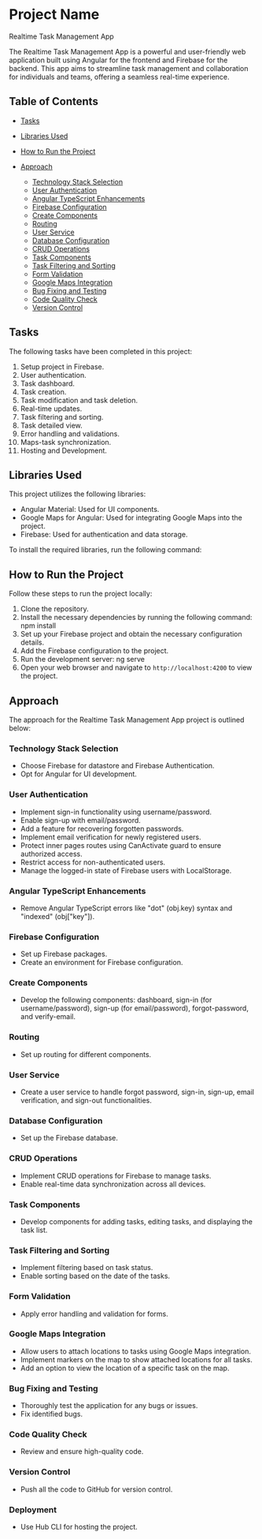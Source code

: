 # Project Name
Realtime Task Management App

The Realtime Task Management App is a powerful and user-friendly web application built using Angular for the frontend and Firebase for the backend. This app aims to streamline task management and collaboration for individuals and teams, offering a seamless real-time experience.

## Table of Contents
- [Tasks](#tasks)
- [Libraries Used](#libraries-used)
- [How to Run the Project](#how-to-run-the-project)

- [Approach](#approach)
  - [Technology Stack Selection](#technology-stack-selection)
  - [User Authentication](#user-authentication)
  - [Angular TypeScript Enhancements](#angular-typescript-enhancements)
  - [Firebase Configuration](#firebase-configuration)
  - [Create Components](#create-components)
  - [Routing](#routing)
  - [User Service](#user-service)
  - [Database Configuration](#database-configuration)
  - [CRUD Operations](#crud-operations)
  - [Task Components](#task-components)
  - [Task Filtering and Sorting](#task-filtering-and-sorting)
  - [Form Validation](#form-validation)
  - [Google Maps Integration](#google-maps-integration)
  - [Bug Fixing and Testing](#bug-fixing-and-testing)
  - [Code Quality Check](#code-quality-check)
  - [Version Control](#version-control)



## Tasks
The following tasks have been completed in this project:

1. Setup project in Firebase.
2. User authentication.
3. Task dashboard.
4. Task creation.
5. Task modification and task deletion.
6. Real-time updates.
7. Task filtering and sorting.
8. Task detailed view.
9. Error handling and validations.
10. Maps-task synchronization.
11. Hosting and Development.

## Libraries Used
This project utilizes the following libraries:

- Angular Material: Used for UI components.
- Google Maps for Angular: Used for integrating Google Maps into the project.
- Firebase: Used for authentication and data storage.

To install the required libraries, run the following command:

## How to Run the Project
Follow these steps to run the project locally:

1. Clone the repository.
2. Install the necessary dependencies by running the following command: npm install
3. Set up your Firebase project and obtain the necessary configuration details.
4. Add the Firebase configuration to the project.
5. Run the development server: ng serve
6. Open your web browser and navigate to `http://localhost:4200` to view the project.




## Approach

The approach for the Realtime Task Management App project is outlined below:

### Technology Stack Selection
- Choose Firebase for datastore and Firebase Authentication.
- Opt for Angular for UI development.

### User Authentication
- Implement sign-in functionality using username/password.
- Enable sign-up with email/password.
- Add a feature for recovering forgotten passwords.
- Implement email verification for newly registered users.
- Protect inner pages routes using CanActivate guard to ensure authorized access.
- Restrict access for non-authenticated users.
- Manage the logged-in state of Firebase users with LocalStorage.

### Angular TypeScript Enhancements
- Remove Angular TypeScript errors like "dot" (obj.key) syntax and "indexed" (obj["key"]).

### Firebase Configuration
- Set up Firebase packages.
- Create an environment for Firebase configuration.

### Create Components
- Develop the following components: dashboard, sign-in (for username/password), sign-up (for email/password), forgot-password, and verify-email.

### Routing
- Set up routing for different components.

### User Service
- Create a user service to handle forgot password, sign-in, sign-up, email verification, and sign-out functionalities.

### Database Configuration
- Set up the Firebase database.

### CRUD Operations
- Implement CRUD operations for Firebase to manage tasks.
- Enable real-time data synchronization across all devices.

### Task Components
- Develop components for adding tasks, editing tasks, and displaying the task list.

### Task Filtering and Sorting
- Implement filtering based on task status.
- Enable sorting based on the date of the tasks.

### Form Validation
- Apply error handling and validation for forms.

### Google Maps Integration
- Allow users to attach locations to tasks using Google Maps integration.
- Implement markers on the map to show attached locations for all tasks.
- Add an option to view the location of a specific task on the map.

### Bug Fixing and Testing
- Thoroughly test the application for any bugs or issues.
- Fix identified bugs.

### Code Quality Check
- Review and ensure high-quality code.

### Version Control
- Push all the code to GitHub for version control.

### Deployment
- Use Hub CLI for hosting the project.




